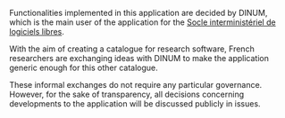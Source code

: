 Functionalities implemented in this application are decided by DINUM, which is the main user of the application for the [Socle interministériel de logiciels libres](https://code.gouv.fr/sill).

With the aim of creating a catalogue for research software, French researchers are exchanging ideas with DINUM to make the application generic enough for this other catalogue.

These informal exchanges do not require any particular governance. However, for the sake of transparency, all decisions concerning developments to the application will be discussed publicly in issues.

